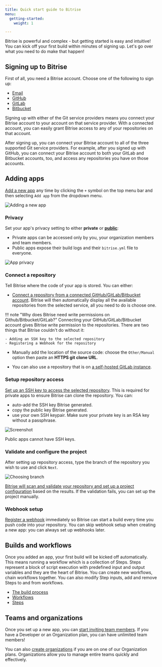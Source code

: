 ```yaml
---
title: Quick start guide to Bitrise
menu:
  getting-started:
    weight: 1

---
```

Bitrise is powerful and complex - but getting started is easy and intuitive! You can kick off your first build within minutes of signing up. Let's go over what you need to do make that happen!

## Signing up to Bitrise

First of all, you need a Bitrise account. Choose one of the following to sign up:

- [Email](/getting-started/signing-up/signing-up-with-email)
- [GitHub](/getting-started/signing-up/signing-up-with-github)
- [GitLab](/getting-started/signing-up/signing-up-with-gitlab)
- [Bitbucket](/getting-started/signing-up/signing-up-with-bitbucket)

Signing up with either of the Git service providers means you connect your Bitrise account to your account on that service provider. With a connected account, you can easily grant Bitrise access to any of your repositories on that account.

After signing up, you can connect your Bitrise account to all of the three supported Git service providers. For example, after you signed up with GitHub, you can connect your Bitrise account to both your GitLab and Bitbucket accounts, too, and access any repositories you have on those accounts.

## Adding apps

[Add a new app](/getting-started/adding-a-new-app/) any time by clicking the `+` symbol on the top menu bar and then selecting `Add app` from the dropdown menu.

![Adding a new app](/img/adding-a-new-app/add_new_app.png)

### Privacy

Set your app's privacy setting to either __private__ or [__public__](/getting-started/adding-a-new-app/public-apps):

- Private apps can be accessed only by you, your organization members and team members.
- Public apps expose their build logs and their `bitrise.yml` file to everyone.

![App privacy](/img/adding-a-new-app/app-privacy.png)

### Connect a repository

Tell Bitrise where the code of your app is stored. You can either:

- [Connect a repository from a connected GitHub/GitLab/Bitbucket account](/getting-started/adding-a-new-app/connecting-a-repository). Bitrise will then automatically display all the available repositories from the selected service, all you need to do is choose one.

!!! note "Why does Bitrise need write permissions on Github/Bitbucket/GitLab?"
    Connecting your GitHub/GitLab/Bitbucket account gives Bitrise write permission to the repositories. There are two things that Bitrise couldn't do without it:

    - Adding an SSH key to the selected repository
    - Registering a Webhook for the repository

- Manually add the location of the source code: choose the `Other/Manual` option then paste an __HTTPS git clone URL__.

- You can also use a repository that is on [a self-hosted GitLab instance](getting-started/adding-a-new-app/self-hosted-gitlab).

### Setup repository access

[Set up an SSH key to access the selected repository](/getting-started/adding-a-new-app/setting-up-ssh-keys/). This is required for private apps to ensure Bitrise can clone the repository. You can:

- auto-add the SSH key Bitrise generated.
- copy the public key Bitrise generated.
- use your own SSH keypair. Make sure your private key is an RSA key without a passphrase.

![Screenshot](/img/adding-a-new-app/bitrise_auto_add_ssh_key2.png)

Public apps cannot have SSH keys.

### Validate and configure the project

After setting up repository access, type the branch of the repository you wish to use and click `Next`.

![Choosing branch](/img/adding-a-new-app/choose-branch.png)

[Bitrise will scan and validate your repository and set up a project configuration](/getting-started/adding-a-new-app/setting-up-configuration) based on the results. If the validation fails, you can set up the project manually.

### Webhook setup

[Register a webhook](/webhooks) immediately so Bitrise can start a build every time you push code into your repository. You can skip webhook setup when creating a new app: you can always set up webhooks later.

## Builds and workflows

Once you added an app, your first build will be kicked off automatically. This means running a workflow which is a collection of Steps. Steps represent a block of script execution with predefined input and output variables and they are the heart of Bitrise. You can create new workflows, chain workflows together. You can also modify Step inputs, add and remove Steps to and from workflows.

- [The build process](/getting-started/builds-and-workflows)
- [Workflows](/getting-started/getting-started-workflows)
- [Steps](/getting-started/getting-started-steps)

## Teams and organizations

Once you set up a new app, you can [start inviting team members](/team-management/adding-a-new-team-member). If you have a Developer or an Organization plan, you can have unlimited team members!

You can also [create organizations](/team-management/creating-org) if you are on one of our Organization plans. Organizations allow you to manage entire teams quickly and effectively.